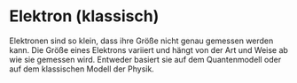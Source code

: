 # Elektron (klassisch)

Elektronen sind so klein, dass ihre Größe nicht genau gemessen werden kann. Die
Größe eines Elektrons variiert und hängt von der Art und Weise ab wie sie
gemessen wird. Entweder basiert sie auf dem Quantenmodell oder auf dem
klassischen Modell der Physik.
